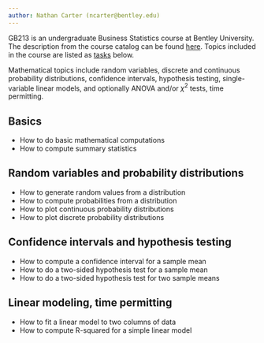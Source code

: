 ```yaml
---
author: Nathan Carter (ncarter@bentley.edu)
---
```


GB213 is an undergraduate Business Statistics course at Bentley University.
The description from the course catalog can be found
[here](https://catalog.bentley.edu/undergraduate/courses/gb/).
Topics included in the course are listed as
[tasks](../tasks) below.

Mathematical topics include random variables,
discrete and continuous probability distributions,
confidence intervals, hypothesis testing, single-variable linear models,
and optionally ANOVA and/or $\chi^2$ tests, time permitting.

## Basics

 * How to do basic mathematical computations
 * How to compute summary statistics

## Random variables and probability distributions

 * How to generate random values from a distribution
 * How to compute probabilities from a distribution
 * How to plot continuous probability distributions
 * How to plot discrete probability distributions

## Confidence intervals and hypothesis testing

 * How to compute a confidence interval for a sample mean
 * How to do a two-sided hypothesis test for a sample mean
 * How to do a two-sided hypothesis test for two sample means

## Linear modeling, time permitting

 * How to fit a linear model to two columns of data
 * How to compute R-squared for a simple linear model
